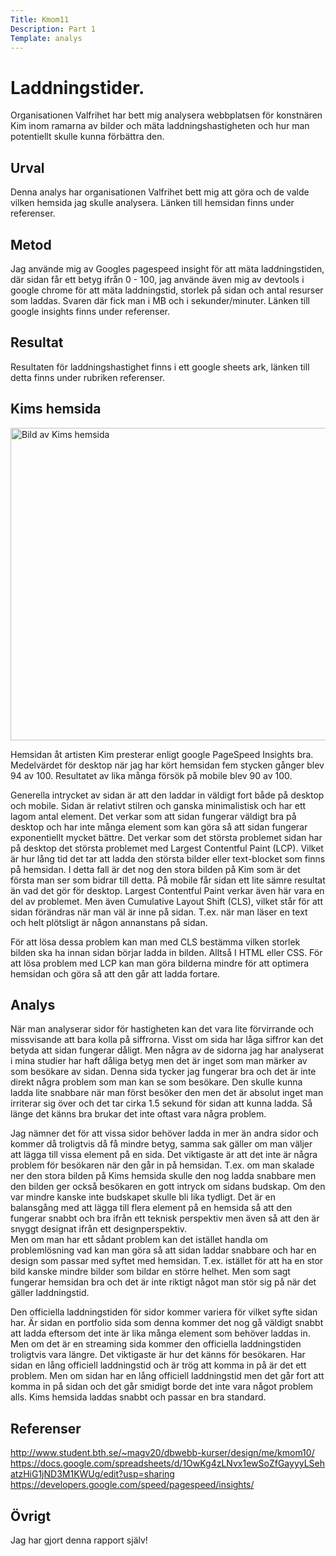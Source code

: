 ```yaml
---
Title: Kmom11
Description: Part 1
Template: analys
---
```


Laddningstider.
=======================

Organisationen Valfrihet har bett mig analysera webbplatsen för konstnären Kim inom ramarna av bilder och mäta laddningshastigheten och hur man potentiellt skulle kunna förbättra den.

Urval
-----------------------

Denna analys har organisationen Valfrihet bett mig att göra och de valde vilken hemsida jag skulle analysera. Länken till hemsidan finns under referenser.

Metod
-----------------------

Jag använde mig av Googles pagespeed insight för att mäta laddningstiden, där sidan får ett betyg ifrån 0 - 100, jag använde även mig av devtools i google chrome för att mäta laddningstid, storlek på sidan och antal resurser som laddas. Svaren där fick man i MB och i sekunder/minuter.
Länken till google insights finns under referenser.

Resultat
-----------------------

Resultaten för laddningshastighet finns i ett google sheets ark, länken till detta finns under rubriken referenser.

## Kims hemsida
<img src="../assets/img/kims_hemsida_screenshot.png" width="1000" height="500" alt="Bild av Kims hemsida" />

Hemsidan åt artisten Kim presterar enligt google PageSpeed Insights bra. Medelvärdet för desktop när jag har kört hemsidan fem stycken gånger blev 94 av 100. Resultatet av lika många försök på mobile blev 90 av 100.  

Generella intrycket av sidan är att den laddar in väldigt fort både på desktop och mobile. Sidan är relativt stilren och ganska minimalistisk och har ett lagom antal element. Det verkar som att sidan fungerar väldigt bra på desktop och har inte många element som kan göra så att sidan fungerar exponentiellt mycket bättre. Det verkar som det största problemet sidan har på desktop det största problemet med Largest Contentful Paint (LCP). Vilket är hur lång tid det tar att ladda den största bilder eller text-blocket som finns på hemsidan. I detta fall är det nog den stora bilden på Kim som är det första man ser som bidrar till detta. På mobile får sidan ett lite sämre resultat än vad det gör för desktop. Largest Contentful Paint verkar även här vara en del av problemet. Men även Cumulative Layout Shift (CLS), vilket står för att sidan förändras när man väl är inne på sidan. T.ex. när man läser en text och helt plötsligt är någon annanstans på sidan.  

För att lösa dessa problem kan man med CLS bestämma vilken storlek bilden ska ha innan sidan börjar ladda in bilden. Alltså I HTML eller CSS.
För att lösa problem med LCP kan man göra bilderna mindre för att optimera hemsidan och göra så att den går att ladda fortare.


Analys
-----------------------
När man analyserar sidor för hastigheten kan det vara lite förvirrande och missvisande att bara kolla på siffrorna. Visst om sida har låga siffror kan det betyda att sidan fungerar dåligt. Men några av de sidorna jag har analyserat i mina studier har haft dåliga betyg men det är inget som man märker av som besökare av sidan. Denna sida tycker jag fungerar bra och det är inte direkt några problem som man kan se som besökare. Den skulle kunna ladda lite snabbare när man först besöker den men det är absolut inget man irriterar sig över och det tar cirka 1.5 sekund för sidan att kunna ladda. Så länge det känns bra brukar det inte oftast vara några problem.  

Jag nämner det för att vissa sidor behöver ladda in mer än andra sidor och kommer då troligtvis då få mindre betyg, samma sak gäller om man väljer att lägga till vissa element på en sida. Det viktigaste är att det inte är några problem för besökaren när den går in på hemsidan. T.ex. om man skalade ner den stora bilden på Kims hemsida skulle den nog ladda snabbare men den bilden ger också besökaren en gott intryck om sidans budskap. Om den var mindre kanske inte budskapet skulle bli lika tydligt. Det är en balansgång med att lägga till flera element på en hemsida så att den fungerar snabbt och bra ifrån ett teknisk perspektiv men även så att den är snyggt designat ifrån ett designperspektiv.  
Men om man har ett sådant problem kan det istället handla om problemlösning vad kan man göra så att sidan laddar snabbare och har en design som passar med syftet med hemsidan. T.ex. istället för att ha en stor bild kanske mindre bilder som bildar en större helhet. Men som sagt fungerar hemsidan bra och det är inte riktigt något man stör sig på när det gäller laddningstid.  

Den officiella laddningstiden för sidor kommer variera för vilket syfte sidan har. Är sidan en portfolio sida som denna kommer det nog gå väldigt snabbt att ladda eftersom det inte är lika många element som behöver laddas in. Men om det är en streaming sida kommer den officiella laddningstiden troligtvis vara längre. Det viktigaste är hur det känns för besökaren. Har sidan en lång officiell laddningstid och är trög att komma in på är det ett problem. Men om sidan har en lång officiell laddningstid men det går fort att komma in på sidan och det går smidigt borde det inte vara något problem alls. Kims hemsida laddas snabbt och passar en bra standard.

Referenser
-----------------------

http://www.student.bth.se/~magv20/dbwebb-kurser/design/me/kmom10/  
https://docs.google.com/spreadsheets/d/1OwKg4zLNvx1ewSoZfGayyyLSehatzHiG1jND3M1KWUg/edit?usp=sharing  
https://developers.google.com/speed/pagespeed/insights/  

Övrigt
-----------------------

Jag har gjort denna rapport själv!
